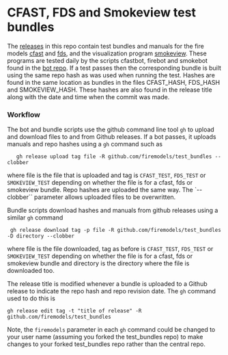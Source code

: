 # CFAST, FDS and Smokeview test bundles
The [releases](https://github.com/firemodels/test_bundles/releases)
in this repo contain test bundles and manuals for the fire models
[cfast](https://github.com/firemodels/test_bundles/releases/tag/CFAST_TEST) and
[fds](https://github.com/firemodels/test_bundles/releases/tag/FDS_TEST), and the visualization program
[smokeview](https://github.com/firemodels/test_bundles/releases/tag/SMOKEVIEW_TEST).
These programs are tested daily by the scripts cfastbot, firebot and smokebot found in the 
[bot repo](https://github.com/firemodels/bot). 
If a test passes then the corresponding bundle is built
using the same repo hash as was used when running the test.
Hashes are found in the same location as bundles in the files CFAST_HASH, FDS_HASH and SMOKEVIEW_HASH.
These hashes are also found in the release title along with the date and time when the commit was made.

### Workflow

The bot and bundle scripts use the github command line tool `gh` to upload and download files to and from Github releases.
If a bot passes, it uploads manuals and repo hashes using a `gh` command such as

```
   gh release upload tag file -R github.com/firemodels/test_bundles --clobber
```

where file is the file that is uploaded and tag is `CFAST_TEST`, `FDS_TEST` or `SMOKEVIEW_TEST` depending on 
whether the file is for a cfast, fds or smokeview bundle.  Repo hashes are uploaded the same way.
The `--clobber`` parameter allows uploaded files to be overwritten.

Bundle scripts download hashes and manuals from github releases using a similar `gh` command

```
 gh release download tag -p file -R github.com/firemodels/test_bundles -D directory --clobber
```

where file is the file downloaded, tag as before is `CFAST_TEST`, `FDS_TEST` or `SMOKEVIEW_TEST`
depending on whether the file is for a cfast, fds or smokeview bundle and directory is the 
directory where the file is downloaded too.

The release title is modified whenever a bundle is uploaded to a Github release to indicate
the repo hash and repo revision date. The `gh` command used to do this is 

```
gh release edit tag -t "title of release" -R github.com/firemodels/test_bundles
```

Note, the `firemodels` parameter in each `gh` command could be changed to your user name (assuming you forked the test_bundles repo) to 
make changes to your forked test_bundles repo rather than the central repo.






<!-- comment -->
